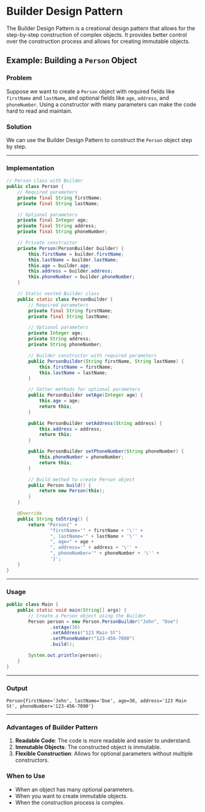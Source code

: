 # Builder Design Pattern

The Builder Design Pattern is a creational design pattern that allows for the step-by-step construction of complex objects. It provides better control over the construction process and allows for creating immutable objects.

## Example: Building a `Person` Object

### Problem
Suppose we want to create a `Person` object with required fields like `firstName` and `lastName`, and optional fields like `age`, `address`, and `phoneNumber`. Using a constructor with many parameters can make the code hard to read and maintain.

### Solution
We can use the Builder Design Pattern to construct the `Person` object step by step.

---

### Implementation

```java
// Person class with Builder
public class Person {
    // Required parameters
    private final String firstName;
    private final String lastName;

    // Optional parameters
    private final Integer age;
    private final String address;
    private final String phoneNumber;

    // Private constructor
    private Person(PersonBuilder builder) {
        this.firstName = builder.firstName;
        this.lastName = builder.lastName;
        this.age = builder.age;
        this.address = builder.address;
        this.phoneNumber = builder.phoneNumber;
    }

    // Static nested Builder class
    public static class PersonBuilder {
        // Required parameters
        private final String firstName;
        private final String lastName;

        // Optional parameters
        private Integer age;
        private String address;
        private String phoneNumber;

        // Builder constructor with required parameters
        public PersonBuilder(String firstName, String lastName) {
            this.firstName = firstName;
            this.lastName = lastName;
        }

        // Setter methods for optional parameters
        public PersonBuilder setAge(Integer age) {
            this.age = age;
            return this;
        }

        public PersonBuilder setAddress(String address) {
            this.address = address;
            return this;
        }

        public PersonBuilder setPhoneNumber(String phoneNumber) {
            this.phoneNumber = phoneNumber;
            return this;
        }

        // Build method to create Person object
        public Person build() {
            return new Person(this);
        }
    }

    @Override
    public String toString() {
        return "Person{" +
                "firstName='" + firstName + '\'' +
                ", lastName='" + lastName + '\'' +
                ", age=" + age +
                ", address='" + address + '\'' +
                ", phoneNumber='" + phoneNumber + '\'' +
                '}';
    }
}
```

---

### Usage

```java
public class Main {
    public static void main(String[] args) {
        // Create a Person object using the Builder
        Person person = new Person.PersonBuilder("John", "Doe")
                .setAge(30)
                .setAddress("123 Main St")
                .setPhoneNumber("123-456-7890")
                .build();

        System.out.println(person);
    }
}
```

---

### Output

```
Person{firstName='John', lastName='Doe', age=30, address='123 Main St', phoneNumber='123-456-7890'}
```

---

### Advantages of Builder Pattern
1. **Readable Code**: The code is more readable and easier to understand.
2. **Immutable Objects**: The constructed object is immutable.
3. **Flexible Construction**: Allows for optional parameters without multiple constructors.

### When to Use
- When an object has many optional parameters.
- When you want to create immutable objects.
- When the construction process is complex.


